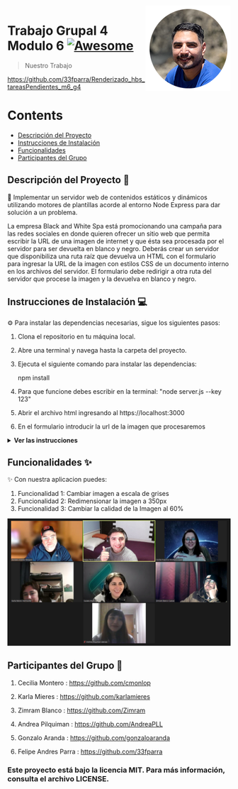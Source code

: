 <img src="perfil.png" align="right" />

# Trabajo Grupal 4 Modulo 6 [![Awesome](https://cdn.jsdelivr.net/gh/sindresorhus/awesome@d7305f38d29fed78fa85652e3a63e154dd8e8829/media/badge.svg)](https://github.com/33fparra/Renderizado_hbs_tareasPendientes_m6_g4)

> Nuestro Trabajo


https://github.com/33fparra/Renderizado_hbs_tareasPendientes_m6_g4

Contents
========

 * [Descripción del Proyecto](#descripción)
 * [Instrucciones de Instalación](#instrucciones)
 * [Funcionalidades](#funcionalidades)
 * [Participantes del Grupo](#participantes)
 
## Descripción del Proyecto :memo:

📝 Implementar un servidor web de contenidos estáticos y dinámicos utilizando motores de plantillas acorde al entorno Node Express para dar solución a un problema.

La empresa Black and White Spa está promocionando una campaña para las redes sociales en donde quieren ofrecer un sitio web que permita escribir la URL de una imagen de internet y que ésta sea
procesada por el servidor para ser devuelta en blanco y negro. Deberás crear un servidor que disponibiliza una ruta raíz que devuelva un HTML con el formulario para
ingresar la URL de la imagen con estilos CSS de un documento interno en los archivos del servidor. El formulario debe redirigir a otra ruta del servidor que procese la imagen y la devuelva en blanco y negro.

## Instrucciones de Instalación :computer:

⚙️ Para instalar las dependencias necesarias, sigue los siguientes pasos:

1. Clona el repositorio en tu máquina local.
2. Abre una terminal y navega hasta la carpeta del proyecto.
3. Ejecuta el siguiente comando para instalar las dependencias:

   npm install

4. Para que funcione debes escribir en la terminal: "node server.js --key 123"
5. Abrir el archivo html ingresando al https://localhost:3000
6. En el formulario introducir la url de la imagen que procesaremos

<details><summary><b>Ver las instrucciones</b></summary>

1. Instalar las dependencias:

   ```sh
   npm install
   ```

2. En el caso de no poder instalar las dependencias:

   ```sh
   npm install --force
   ```

3. Las librerias que estamos ocupando `package.json`:

    ````sh
    ... 
    "name": "helpers",
    "version": "1.0.0",
    "description": "",
    "main": "index.js",
    + "type": "module",
    "scripts": {
    "test": "echo \"Error: no test specified\" && exit 1"
    },
    "author": "",
    "license": "ISC",
    "dependencies": {
    "express": "^4.18.2",
    + "hbs": "^4.2.0",
    + "jimp": "^0.22.8",
    "nodemon": "^3.0.1",
    + "yargs": "^17.7.2"
    }
    ````

4. If you don’t have a continuous integration service running, don’t forget
   to add one — start with [Travis CI].

</details>

</details>

## Funcionalidades :sparkles:

✨ Con nuestra aplicacion puedes:

1. Funcionalidad 1: Cambiar imagen a escala de grises
2. Funcionalidad 2: Redimensionar la imagen a 350px
3. Funcionalidad 3: Cambiar la calidad de la Imagen al 60%

![Foto de perfil](/grupoVerde.jpg)

## Participantes del Grupo :busts_in_silhouette:

1. Cecilia Montero : https://github.com/cmonlop

2. Karla Mieres : https://github.com/karlamieres

3. Zimram Blanco : https://github.com/Zimram

4. Andrea Pilquiman : https://github.com/AndreaPLL

5. Gonzalo Aranda : https://github.com/gonzaloaranda

6. Felipe Andres Parra : https://github.com/33fparra

### Este proyecto está bajo la licencia MIT. Para más información, consulta el archivo LICENSE.
